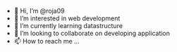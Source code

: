 - 👋 Hi, I’m @roja09
- 👀 I’m interested in web development
- 🌱 I’m currently learning datastructure
- 💞️ I’m looking to collaborate on developing application
- 📫 How to reach me ...

<!---
roja09/roja09 is a ✨ special ✨ repository because its `README.md` (this file) appears on your GitHub profile.
You can click the Preview link to take a look at your changes.
--->
